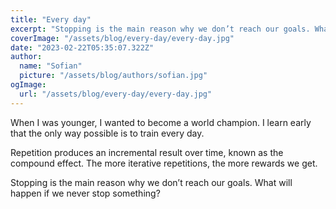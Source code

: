 ```yaml
---
title: "Every day"
excerpt: "Stopping is the main reason why we don’t reach our goals. What will happen if we never stop something? "
coverImage: "/assets/blog/every-day/every-day.jpg"
date: "2023-02-22T05:35:07.322Z"
author:
  name: "Sofian"
  picture: "/assets/blog/authors/sofian.jpg"
ogImage:
  url: "/assets/blog/every-day/every-day.jpg"
---
```


When I was younger, I wanted to become a world champion. I learn early that the only way possible is to train every day.

Repetition produces an incremental result over time, known as the compound effect. The more iterative repetitions, the more rewards we get.

Stopping is the main reason why we don’t reach our goals. What will happen if we never stop something?
